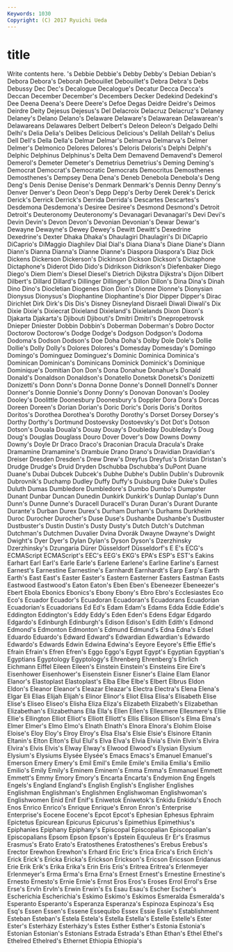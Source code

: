 ```yaml
---
Keywords: 1030 
Copyright: (C) 2017 Ryuichi Ueda
---
```


# title

Write contents here.
's Debbie
Debbie's Debby Debby's Debian Debian's Debora Debora's Deborah Debouillet Debouillet's
Debra Debra's Debs Debussy Dec Dec's Decalogue Decalogue's Decatur Decca
Decca's Deccan December December's Decembers Decker Dedekind Dedekind's Dee Deena
Deena's Deere Deere's Defoe Degas Deidre Deidre's Deimos Deirdre Deity
Dejesus Dejesus's Del Delacroix Delacruz Delacruz's Delaney Delaney's Delano Delano's
Delaware Delaware's Delawarean Delawarean's Delawareans Delawares Delbert Delbert's Deleon Deleon's
Delgado Delhi Delhi's Delia Delia's Delibes Delicious Delicious's Delilah Delilah's
Delius Dell Dell's Della Della's Delmar Delmar's Delmarva Delmarva's Delmer
Delmer's Delmonico Delores Delores's Deloris Deloris's Delphi Delphi's Delphic Delphinus
Delphinus's Delta Dem Demavend Demavend's Demerol Demerol's Demeter Demeter's Demetrius
Demetrius's Deming Deming's Democrat Democrat's Democratic Democrats Democritus Demosthenes Demosthenes's
Dempsey Dena Dena's Deneb Denebola Denebola's Deng Deng's Denis Denise
Denise's Denmark Denmark's Dennis Denny Denny's Denver Denver's Deon Deon's
Depp Depp's Derby Derek Derek's Derick Derick's Derrick Derrick's Derrida
Derrida's Descartes Descartes's Desdemona Desdemona's Desiree Desiree's Desmond Desmond's Detroit
Detroit's Deuteronomy Deuteronomy's Devanagari Devanagari's Devi Devi's Devin Devin's Devon
Devon's Devonian Devonian's Dewar Dewar's Dewayne Dewayne's Dewey Dewey's Dewitt
Dewitt's Dexedrine Dexedrine's Dexter Dhaka Dhaka's Dhaulagiri Dhaulagiri's Di DiCaprio
DiCaprio's DiMaggio Diaghilev Dial Dial's Diana Diana's Diane Diane's Diann
Diann's Dianna Dianna's Dianne Dianne's Diaspora Diaspora's Diaz Dick Dickens
Dickerson Dickerson's Dickinson Dickson Dickson's Dictaphone Dictaphone's Diderot Dido Dido's
Didrikson Didrikson's Diefenbaker Diego Diego's Diem Diem's Diesel Diesel's Dietrich
Dijkstra Dijkstra's Dijon Dilbert Dilbert's Dillard Dillard's Dillinger Dillinger's Dillon
Dillon's Dina Dina's Dinah Dino Dino's Diocletian Diogenes Dion Dion's
Dionne Dionne's Dionysian Dionysus Dionysus's Diophantine Diophantine's Dior Dipper Dipper's
Dirac Dirichlet Dirk Dirk's Dis Dis's Disney Disneyland Disraeli Diwali
Diwali's Dix Dixie Dixie's Dixiecrat Dixieland Dixieland's Dixielands Dixon Dixon's
Djakarta Djakarta's Djibouti Djibouti's Dmitri Dmitri's Dnepropetrovsk Dnieper Dniester Dobbin
Dobbin's Doberman Doberman's Dobro Doctor Doctorow Doctorow's Dodge Dodge's Dodgson
Dodgson's Dodoma Dodoma's Dodson Dodson's Doe Doha Doha's Dolby Dole
Dole's Dollie Dollie's Dolly Dolly's Dolores Dolores's Domesday Domesday's Domingo
Domingo's Dominguez Dominguez's Dominic Dominica Dominica's Dominican Dominican's Dominicans Dominick
Dominick's Dominique Dominique's Domitian Don Don's Dona Donahue Donahue's Donald
Donald's Donaldson Donaldson's Donatello Donetsk Donetsk's Donizetti Donizetti's Donn Donn's
Donna Donne Donne's Donnell Donnell's Donner Donner's Donnie Donnie's Donny
Donny's Donovan Donovan's Dooley Dooley's Doolittle Doonesbury Doonesbury's Doppler Dora
Dora's Dorcas Doreen Doreen's Dorian Dorian's Doric Doric's Doris Doris's
Doritos Doritos's Dorothea Dorothea's Dorothy Dorothy's Dorset Dorsey Dorsey's Dorthy
Dorthy's Dortmund Dostoevsky Dostoevsky's Dot Dot's Dotson Dotson's Douala Douala's
Douay Douay's Doubleday Doubleday's Doug Doug's Douglas Douglass Douro Dover
Dover's Dow Downs Downy Downy's Doyle Dr Draco Draco's Draconian
Dracula Dracula's Drake Dramamine Dramamine's Drambuie Drano Drano's Dravidian Dravidian's
Dreiser Dresden Dresden's Drew Drew's Dreyfus Dreyfus's Dristan Dristan's Drudge
Drudge's Druid Dryden Dschubba Dschubba's DuPont Duane Duane's Dubai Dubcek
Dubcek's Dubhe Dubhe's Dublin Dublin's Dubrovnik Dubrovnik's Duchamp Dudley Duffy
Duffy's Duisburg Duke Duke's Dulles Duluth Dumas Dumbledore Dumbledore's Dumbo
Dumbo's Dumpster Dunant Dunbar Duncan Dunedin Dunkirk Dunkirk's Dunlap Dunlap's
Dunn Dunn's Dunne Dunne's Duracell Duracell's Duran Duran's Durant Durante
Durante's Durban Durex Durex's Durham Durham's Durhams Durkheim Duroc Durocher
Durocher's Duse Duse's Dushanbe Dushanbe's Dustbuster Dustbuster's Dustin Dustin's Dusty
Dusty's Dutch Dutch's Dutchman Dutchman's Dutchmen Duvalier Dvina Dvorák Dwayne
Dwayne's Dwight Dwight's Dyer Dyer's Dylan Dylan's Dyson Dyson's Dzerzhinsky
Dzerzhinsky's Dzungaria Dürer Düsseldorf Düsseldorf's E E's ECG's ECMAScript ECMAScript's
EEC's EEG's EKG's EPA's ESP's EST's Eakins Earhart Earl Earl's
Earle Earle's Earlene Earlene's Earline Earline's Earnest Earnest's Earnestine Earnestine's
Earnhardt Earnhardt's Earp Earp's Earth Earth's East East's Easter Easter's
Eastern Easterner Easters Eastman Easts Eastwood Eastwood's Eaton Eaton's Eben
Eben's Ebeneezer Ebeneezer's Ebert Ebola Ebonics Ebonics's Ebony Ebony's Ebro
Ebro's Ecclesiastes Eco Eco's Ecuador Ecuador's Ecuadoran Ecuadoran's Ecuadorans Ecuadorian
Ecuadorian's Ecuadorians Ed Ed's Edam Edam's Edams Edda Eddie Eddie's
Eddington Eddington's Eddy Eddy's Eden Eden's Edens Edgar Edgardo Edgardo's
Edinburgh Edinburgh's Edison Edison's Edith Edith's Edmond Edmond's Edmonton Edmonton's
Edmund Edmund's Edna Edna's Edsel Eduardo Eduardo's Edward Edward's Edwardian
Edwardian's Edwardo Edwardo's Edwards Edwin Edwina Edwina's Eeyore Eeyore's Effie
Effie's Efrain Efrain's Efren Efren's Eggo Eggo's Egypt Egypt's Egyptian
Egyptian's Egyptians Egyptology Egyptology's Ehrenberg Ehrenberg's Ehrlich Eichmann Eiffel Eileen
Eileen's Einstein Einstein's Einsteins Eire Eire's Eisenhower Eisenhower's Eisenstein Eisner
Eisner's Elaine Elam Elanor Elanor's Elastoplast Elastoplast's Elba Elbe Elbe's
Elbert Elbrus Eldon Eldon's Eleanor Eleanor's Eleazar Eleazar's Electra Electra's
Elena Elena's Elgar Eli Elias Elijah Elijah's Elinor Elinor's Eliot
Elisa Elisa's Elisabeth Elise Elise's Eliseo Eliseo's Elisha Eliza Eliza's
Elizabeth Elizabeth's Elizabethan Elizabethan's Elizabethans Ella Ella's Ellen Ellen's Ellesmere
Ellesmere's Ellie Ellie's Ellington Elliot Elliot's Elliott Elliott's Ellis Ellison
Ellison's Elma Elma's Elmer Elmer's Elmo Elmo's Elnath Elnath's Elnora
Elnora's Elohim Eloise Eloise's Eloy Eloy's Elroy Elroy's Elsa Elsa's
Elsie Elsie's Elsinore Eltanin Eltanin's Elton Elton's Elul Elul's Elva
Elva's Elvia Elvia's Elvin Elvin's Elvira Elvira's Elvis Elvis's Elway
Elway's Elwood Elwood's Elysian Elysium Elysium's Elysiums Elysée Elysée's Emacs
Emacs's Emanuel Emanuel's Emerson Emery Emery's Emil Emil's Emile Emile's
Emilia Emilia's Emilio Emilio's Emily Emily's Eminem Eminem's Emma Emma's
Emmanuel Emmett Emmett's Emmy Emory Emory's Encarta Encarta's Endymion Eng
Engels Engels's England England's English English's Englisher Englishes Englishman Englishman's
Englishmen Englishwoman Englishwoman's Englishwomen Enid Enif Enif's Eniwetok Eniwetok's Enkidu
Enkidu's Enoch Enos Enrico Enrico's Enrique Enrique's Enron Enron's Enterprise
Enterprise's Eocene Eocene's Epcot Epcot's Ephesian Ephesus Ephraim Epictetus Epicurean
Epicurus Epicurus's Epimethius Epimethius's Epiphanies Epiphany Epiphany's Episcopal Episcopalian Episcopalian's
Episcopalians Epsom Epson Epson's Epstein Equuleus Er Er's Erasmus Erasmus's
Erato Erato's Eratosthenes Eratosthenes's Erebus Erebus's Erector Erewhon Erewhon's Erhard
Eric Eric's Erica Erica's Erich Erich's Erick Erick's Ericka Ericka's
Erickson Erickson's Ericson Ericsson Eridanus Erie Erik Erik's Erika Erika's
Erin Eris Eris's Eritrea Eritrea's Erlenmeyer Erlenmeyer's Erma Erma's Erna
Erna's Ernest Ernest's Ernestine Ernestine's Ernesto Ernesto's Ernie Ernie's Ernst
Eros Eros's Eroses Errol Errol's Erse Erse's ErvIn ErvIn's Erwin
Erwin's Es Esau Esau's Escher Escher's Escherichia Escherichia's Eskimo Eskimo's
Eskimos Esmeralda Esmeralda's Esperanto Esperanto's Esperanza Esperanza's Espinoza Espinoza's Esq
Esq's Essen Essen's Essene Essequibo Essex Essie Essie's Establishment Esteban
Esteban's Estela Estela's Estella Estella's Estelle Estelle's Ester Ester's Esterházy
Esterházy's Estes Esther Esther's Estonia Estonia's Estonian Estonian's Estonians Estrada
Estrada's Ethan Ethan's Ethel Ethel's Ethelred Ethelred's Ethernet Ethiopia Ethiopia's
